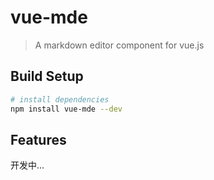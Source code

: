 # vue-mde

> A markdown editor component for vue.js

## Build Setup

``` bash
# install dependencies
npm install vue-mde --dev

```

## Features

开发中...
